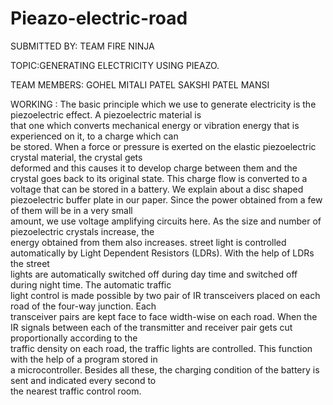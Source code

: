 # Pieazo-electric-road
SUBMITTED BY: TEAM FIRE NINJA

TOPIC:GENERATING ELECTRICITY USING PIEAZO.

TEAM MEMBERS:
GOHEL MITALI
PATEL SAKSHI
PATEL MANSI

WORKING :
The basic principle which we use to generate electricity is the piezoelectric effect. A piezoelectric material is  
that one which converts mechanical energy or vibration energy that is experienced on it, to a charge which can  
be stored. When a force or pressure is exerted on the elastic piezoelectric crystal material, the crystal gets  
deformed and this causes it to develop charge between them and the crystal goes back to its original state. 
This charge flow is converted to a voltage that can be stored in a battery. We explain about a disc shaped  
piezoelectric buffer plate in our paper. Since the power obtained from a few of them will be in a very small  
amount, we use voltage amplifying circuits here. As the size and number of piezoelectric crystals increase, the  
energy obtained from them also increases. 
street light is controlled automatically by Light Dependent Resistors (LDRs). With the help of LDRs the street  
lights are automatically switched off during day time and switched off during night time. The automatic traffic  
light control is made possible by two pair of IR transceivers placed on each road of the four-way junction. Each  
transceiver pairs are kept face to face width-wise on each road. 
When the IR signals between each of the transmitter and receiver pair gets cut proportionally according to the  
traffic density on each road, the traffic lights are controlled. This function with the help of a program stored in  
a microcontroller. Besides all these, the charging condition of the battery is sent and indicated every second to  
the nearest traffic control room.
